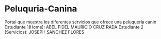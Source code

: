 # Peluquria-Canina
Portal que muestra los diferentes servicios que ofrece una peluquería canin
Estudiante 1(Home): ABEL FIDEL MAURICIO CRUZ RADA
Estudiante 2 (Servicios): JOSEPH SANCHEZ FLORES
